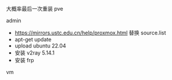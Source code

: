 大概率最后一次重装 pve

admin

- https://mirrors.ustc.edu.cn/help/proxmox.html 替换 source.list
- apt-get update
- upload ubuntu 22.04
- 安装 v2ray 5.14.1
- 安装 frp

vm
